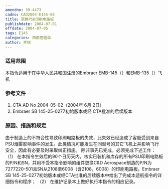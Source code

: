 ```yaml
---
amendno: 39-4473
cadno: CAD2004-E145-08
title: 更换PSU印刷电路板
publishdate: 2004-07-01
effdate: 2004-07-05
tags: E145
categories: 西南管理局
author: 李锐
---
```


### 适用范围 
本指令适用于在中华人民共和国注册的Embraer EMB-145（）和EMB-135（）飞机

<!--more-->
### 参考文件
1. CTA AD No 2004-05-02（2004年 6月 2日） 
2. Embraer SB 145-25-0277初始版本或经 CTA批准的后续版本

### 原因、措施和规定 
由于制造上的不符合性导致印刷电路板的失效，此失效已经造成了客舱受到来自PSU烟雾影响事件的发生。此类情况可能发生在同型号的其它飞机上并影响飞行安全，因此有必要及时采取纠正措施。 
除非事先已完成，必须完成下述工作： 
（1）
在本指令生效后的90个日历天内，核实已装机和库存的所有PSU印刷电路板的P/N和SN，并用不受本指令影响的组件更换C&D Aerospace制造的P/N为7277220-501且SN从2108至6008（含2108，6008）的印刷电路板。Embraer SB 145-25-0277初始版本或经CTA批准的后续版本中给出了完成本适航指令的详细指令和程序； 
（2）
在维护记录本上做好执行本指令的相应记录。 

  
